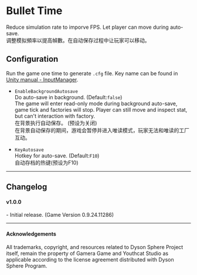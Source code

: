 # Bullet Time

Reduce simulation rate to imporve FPS. Let player can move during auto-save.  
调整模拟頻率以提高幀數。在自动保存过程中让玩家可以移动。  

## Configuration

Run the game one time to generate `.cfg` file. Key name can be found in [Unity manual - InputManager](https://docs.unity3d.com/Manual/class-InputManager.html). 

- `EnableBackgroundAutosave`  
Do auto-save in background. (Default:`false`)  
The game will enter read-only mode during background auto-save, game tick and factories will stop. Player can still move and inspect stat, but can't interaction with factory.    
在背景执行自动保存。 (预设为关闭)  
在背景自动保存的期间，游戏会暂停并进入唯读模式，玩家无法和唯读的工厂互动。  


- `KeyAutosave`  
Hotkey for auto-save. (Default:`F10`)  
自动存档的热键(预设为F10)  


----

## Changelog

#### v1.0.0  
\- Initial release. (Game Version 0.9.24.11286)

----

#### Acknowledgements
All trademarks, copyright, and resources related to Dyson Sphere Project itself, remain the property of Gamera Game and Youthcat Studio as applicable according to the license agreement distributed with Dyson Sphere Program.  